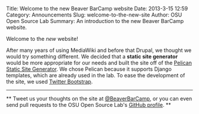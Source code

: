 Title: Welcome to the new Beaver BarCamp website
Date: 2013-3-15 12:59
Category: Announcements
Slug: welcome-to-the-new-site
Author: OSU Open Source Lab
Summary: An introduction to the new Beaver BarCamp website.

Welcome to the *new* website!

After many years of using MediaWiki and before that Drupal, we thought we would
try something different. We decided that a **static site generator** would be
more appropriate for our needs and built the site off of the [Pelican Static
Site Generator][1]. We chose Pelican because it supports Django templates,
which are already used in the lab. To ease the development of the site, we used
[Twitter Bootstrap][2].

----
** Tweet us your thoughts on the site at [@BeaverBarCamp][4], or you can even
send pull requests to the OSU Open Source Lab's [GitHub profile][3]. **


   [1]: http://blog.getpelican.com/
   [2]: http://twitter.github.com/bootstrap/
   [3]: https://github.com/osuosl/beaver-barcamp-pelican
   [4]: http://twitter.com/beaverbarcamp
